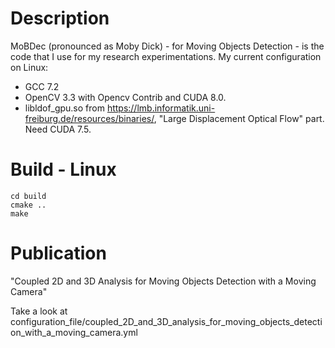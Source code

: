 # Description

MoBDec (pronounced as Moby Dick) - for Moving Objects Detection - is the code that I use for my research experimentations.
My current configuration on Linux:
- GCC 7.2
- OpenCV 3.3 with Opencv Contrib and CUDA 8.0.
- libldof_gpu.so from https://lmb.informatik.uni-freiburg.de/resources/binaries/, "Large Displacement Optical Flow" part. Need CUDA 7.5.

# Build - Linux
```shell
cd build
cmake ..
make
```

# Publication

"Coupled 2D and 3D Analysis for Moving Objects Detection with a Moving Camera"

Take a look at configuration_file/coupled_2D_and_3D_analysis_for_moving_objects_detection_with_a_moving_camera.yml
